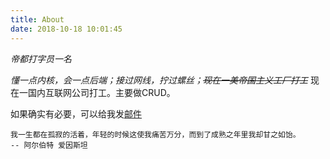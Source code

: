 ```yaml
---
title: About
date: 2018-10-18 10:01:45
---
```


*帝都打字员一名*

*懂一点内核，会一点后端；接过网线，拧过螺丝；~~现在一美帝国主义工厂打工~~*
现在一国内互联网公司打工。主要做CRUD。

如果确实有必要，可以给我发[邮件](mailto:yzq529@qq.com)
```
我一生都在孤寂的活着，年轻的时候这使我痛苦万分，而到了成熟之年里我却甘之如饴。
-- 阿尔伯特 爱因斯坦
```
